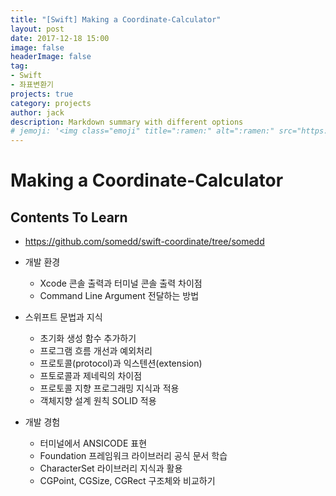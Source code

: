 ```yaml
---
title: "[Swift] Making a Coordinate-Calculator"
layout: post
date: 2017-12-18 15:00
image: false
headerImage: false
tag:
- Swift
- 좌표변환기
projects: true
category: projects
author: jack
description: Markdown summary with different options
# jemoji: '<img class="emoji" title=":ramen:" alt=":ramen:" src="https://assets.github.com/images/icons/emoji/unicode/1f35c.png" height="20" width="20" align="absmiddle">'
---
```

# Making a Coordinate-Calculator
## Contents To Learn
- https://github.com/somedd/swift-coordinate/tree/somedd
- 개발 환경
  - Xcode 콘솔 출력과 터미널 콘솔 출력 차이점
  - Command Line Argument 전달하는 방법

- 스위프트 문법과 지식
  - 초기화 생성 함수 추가하기
  - 프로그램 흐름 개선과 예외처리
  - 프로토콜(protocol)과 익스텐션(extension)
  - 프토로콜과 제네릭의 차이점
  - 프로토콜 지향 프로그래밍 지식과 적용
  - 객체지향 설계 원칙 SOLID 적용

- 개발 경험
  - 터미널에서 ANSICODE 표현
  - Foundation 프레임워크 라이브러리 공식 문서 학습
  - CharacterSet 라이브러리 지식과 활용
  - CGPoint, CGSize, CGRect 구조체와 비교하기
